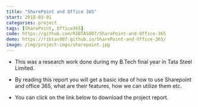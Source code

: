```yaml
---
title: "SharePoint and Office 365"
start: 2018-03-01
categories: project
tags: [SharePoint, Office365]
code: https://github.com/RIBTAS007/SharePoint-and-Office-365
demo: https://ribtas007.github.io/SharePoint-and-Office-365/
image: /img/project-imgs/sharepoint.jpg
---
```


* This was a research work done during my B.Tech final year in Tata Steel Limited.

* By reading this report you will get a basic idea of how to use Sharepoint and office 365, what are their features, how we can utilize them etc. 

* You can click on the link below to download the project report.
